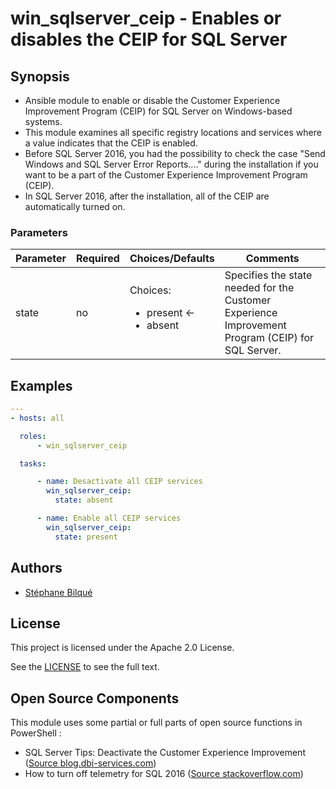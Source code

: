 # win_sqlserver_ceip - Enables or disables the CEIP for SQL Server

## Synopsis

* Ansible module to enable or disable the Customer Experience Improvement Program (CEIP) for SQL Server on Windows-based systems.
* This module examines all specific registry locations and services where a value indicates that the CEIP is enabled.
* Before SQL Server 2016, you had the possibility to check the case "Send Windows and SQL Server Error Reports...." during the installation if you want to be a part of the Customer Experience Improvement Program (CEIP).
* In SQL Server 2016, after the installation, all of the CEIP are automatically turned on.

### Parameters

| Parameter | Required | Choices/Defaults                           | Comments                                                                                          |
| --------- | -------- | ------------------------------------------ | ------------------------------------------------------------------------------------------------- |
| state     | no       | Choices: <ul><li>present <-<li>absent</ul> | Specifies the state needed for the Customer Experience Improvement Program (CEIP) for SQL Server. |

## Examples

```yaml
---
- hosts: all

  roles:
      - win_sqlserver_ceip

  tasks:

      - name: Desactivate all CEIP services
        win_sqlserver_ceip:
          state: absent

      - name: Enable all CEIP services
        win_sqlserver_ceip:
          state: present
```

## Authors

* [Stéphane Bilqué](https://github.com/sbilque)

## License

This project is licensed under the Apache 2.0 License.

See the [LICENSE](LICENSE) to see the full text.

## Open Source Components

This module uses some partial or full parts of open source functions in PowerShell :

* SQL Server Tips: Deactivate the Customer Experience Improvement ([Source blog.dbi-services.com](https://blog.dbi-services.com/sql-server-tips-deactivate-the-customer-experience-improvement-program-ceip/))
* How to turn off telemetry for SQL 2016 ([Source stackoverflow.com](https://stackoverflow.com/questions/43548794/how-to-turn-off-telemetry-for-sql-2016))
  